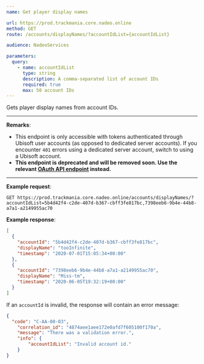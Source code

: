```yaml
---
name: Get player display names

url: https://prod.trackmania.core.nadeo.online
method: GET
route: /accounts/displayNames/?accountIdList={accountIdList}

audience: NadeoServices

parameters:
  query:
    - name: accountIdList
      type: string
      description: A comma-separated list of account IDs
      required: true
      max: 50 account IDs
---
```


Gets player display names from account IDs.

---

**Remarks**:
- This endpoint is only accessible with tokens authenticated through Ubisoft user accounts (as opposed to dedicated server accounts). If you encounter `401` errors using a dedicated server account, switch to using a Ubisoft account.
- **This endpoint is deprecated and will be removed soon. Use the relevant [OAuth API endpoint](/oauth/reference/account/id-to-name) instead.**

---

**Example request**:
```plain
GET https://prod.trackmania.core.nadeo.online/accounts/displayNames/?accountIdList=5b4d42f4-c2de-407d-b367-cbff3fe817bc,7398eeb6-9b4e-44b8-a7a1-a2149955ac70
```

**Example response**:
```json
[
  {
    "accountId": "5b4d42f4-c2de-407d-b367-cbff3fe817bc",
    "displayName": "tooInfinite",
    "timestamp": "2020-07-01T15:05:34+00:00"
  },
  {
    "accountId": "7398eeb6-9b4e-44b8-a7a1-a2149955ac70",
    "displayName": "Miss-tm",
    "timestamp": "2020-06-05T19:32:19+00:00"
  }
]
```

If an `accountId` is invalid, the response will contain an error message:

```json
{
  "code": "C-AA-00-03",
    "correlation_id": "4874aee1aee172e0afd7f605100f170a",
    "message": "There was a validation error.",
    "info": {
        "accountIdList": "Invalid account id."
    }
}
```
